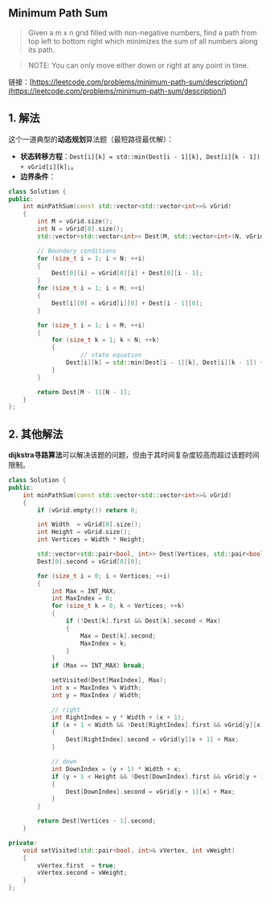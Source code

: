 ## Minimum Path Sum 
> Given a m x n grid filled with non-negative numbers, find a path from top left to bottom right which minimizes the sum of all numbers along its path.

> NOTE: You can only move either down or right at any point in time.

链接：[https://leetcode.com/problems/minimum-path-sum/description/](https://leetcode.com/problems/minimum-path-sum/description/)

## 1. 解法
这个一道典型的**动态规划**算法题（最短路径最优解）：
* **状态转移方程**：`Dest[i][k] = std::min(Dest[i - 1][k], Dest[i][k - 1]) + vGrid[i][k];`。
* **边界条件**：

```C++
class Solution {
public:
	int minPathSum(const std::vector<std::vector<int>>& vGrid)
	{
		int M = vGrid.size();
		int N = vGrid[0].size();
		std::vector<std::vector<int>> Dest(M, std::vector<int>(N, vGrid[0][0]));

		// Boundary conditions
		for (size_t i = 1; i < N; ++i)
		{
			Dest[0][i] = vGrid[0][i] + Dest[0][i - 1];
		}
		for (size_t i = 1; i < M; ++i)
		{
			Dest[i][0] = vGrid[i][0] + Dest[i - 1][0];
		}

		for (size_t i = 1; i < M; ++i)
		{
			for (size_t k = 1; k < N; ++k)
			{
		        	// state equation
				Dest[i][k] = std::min(Dest[i - 1][k], Dest[i][k - 1]) + vGrid[i][k];
			}
		}

		return Dest[M - 1][N - 1];
	}
};
```

## 2. 其他解法
**dijkstra寻路算法**可以解决该题的问题，但由于其时间复杂度较高而超过该题时间限制。
```C++
class Solution {
public:
	int minPathSum(const std::vector<std::vector<int>>& vGrid) 
	{
		if (vGrid.empty()) return 0;

		int Width  = vGrid[0].size();
		int Height = vGrid.size();
		int Vertices = Width * Height;

		std::vector<std::pair<bool, int>> Dest(Vertices, std::pair<bool, int>(false, INT_MAX));
		Dest[0].second = vGrid[0][0];

		for (size_t i = 0; i < Vertices; ++i)
		{
			int Max = INT_MAX;
			int MaxIndex = 0;
			for (size_t k = 0; k < Vertices; ++k)
			{
				if (!Dest[k].first && Dest[k].second < Max)
				{
					Max = Dest[k].second;
					MaxIndex = k;
				}
			}
			if (Max == INT_MAX) break;

			setVisited(Dest[MaxIndex], Max);
			int x = MaxIndex % Width;
			int y = MaxIndex / Width;

			// right
			int RightIndex = y * Width + (x + 1);
			if (x + 1 < Width && !Dest[RightIndex].first && vGrid[y][x + 1] + Max < Dest[RightIndex].second)
			{
				Dest[RightIndex].second = vGrid[y][x + 1] + Max;
			}

			// down
			int DownIndex = (y + 1) * Width + x;
			if (y + 1 < Height && !Dest[DownIndex].first && vGrid[y + 1][x] + Max < Dest[DownIndex].second)
			{
				Dest[DownIndex].second = vGrid[y + 1][x] + Max;
			}
		}

		return Dest[Vertices - 1].second;
	}

private:
	void setVisited(std::pair<bool, int>& vVertex, int vWeight)
	{
		vVertex.first  = true;
		vVertex.second = vWeight;
	}
};
```
